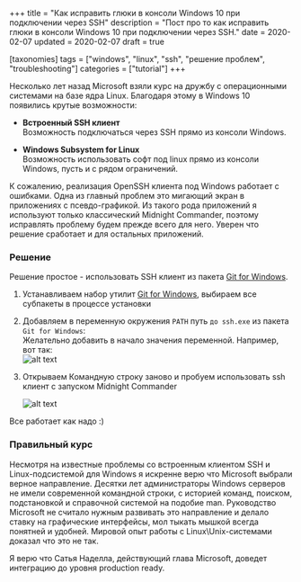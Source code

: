 +++
title = "Как исправить глюки в консоли Windows 10 при подключении через SSH"
description = "Пост про то как исправить глюки в консоли Windows 10 при подключении через SSH."
date = 2020-02-07
updated = 2020-02-07
draft = true

[taxonomies]
tags = ["windows", "linux", "ssh", "решение проблем", "troubleshooting"]
categories = ["tutorial"]
+++

Несколько лет назад Microsoft взяли курс на дружбу с операционными системами на базе ядра Linux. 
Благодаря этому в Windows 10 появились крутые возможности:

- **Встроенный SSH клиент**  
  Возможность подключаться через SSH прямо из консоли Windows.

- **Windows Subsystem for Linux**  
  Возможность использовать софт под linux прямо из консоли Windows, пусть и с рядом ограничений.
  
К сожалению, реализация OpenSSH клиента под Windows работает с ошибками. Одна из главный проблем это мигающий экран
в приложениях с псевдо-графикой. Из такого рода приложений я используют только классический Midnight Commander, поэтому
исправлять проблему будем прежде всего для него. Уверен что решение сработает и для остальных приложений. 

### Решение 

Решение простое - использовать SSH клиент из пакета [Git for Windows](https://git-scm.com/download/win).

1. Устанавливаем набор утилит [Git for Windows](https://git-scm.com/download/win), выбираем все субпакеты в процессе установки

2. Добавляем в переменную окружения `PATH` путь `до ssh.exe` из пакета `Git for Windows`:  
   Желательно добавить в начало значения переменной. Например, вот так:    
   ![alt text](/images/windows/windows-ssh-glitches-path.png "Переменные окружения")
   
3. Открываем Командную строку заново и пробуем использовать ssh клиент с запуском Midnight Commander

   ![alt text](/images/windows/windows-ssh-glitches-mc.png "Midnight Commander") 
    
Все работает как надо :)

### Правильный курс

Несмотря на известные проблемы со встроенным клиентом SSH и Linux-подсистемой для Windows я искренне верю что
Microsoft выбрали верное направление. Десятки лет администраторы Windows серверов не имели современной командной строки,
с историей команд, поиском, подстановкой и справочной системой на подобие man. Руководство Microsoft не считало нужным
развивать это направление и делало ставку на графические интерфейсы, мол тыкать мышкой всегда понятней и удобней.
Мировой опыт работы с Linux\Unix-системами доказал что это не так. 

Я верю что Сатья Наделла, действующий глава Microsoft, доведет интеграцию до уровня production ready.

